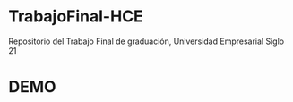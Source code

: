 # TrabajoFinal-HCE
Repositorio del Trabajo Final de graduación, Universidad Empresarial Siglo 21

# DEMO
